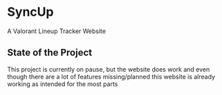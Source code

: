 # SyncUp
A Valorant Lineup Tracker Website

## State of the Project
This project is currently on pause, but the website does work and even though there are a lot of features missing/planned this website is already working as intended for the most parts
